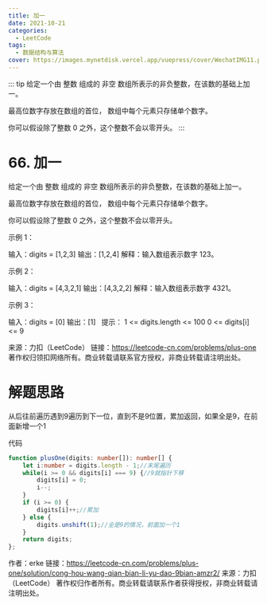 ```yaml
---
title: 加一
date: 2021-10-21
categories: 
  - LeetCode
tags:
  - 数据结构与算法
cover: https://images.mynetdisk.vercel.app/vuepress/cover/WechatIMG11.png
---
```


::: tip
给定一个由 整数 组成的 非空 数组所表示的非负整数，在该数的基础上加一。

最高位数字存放在数组的首位， 数组中每个元素只存储单个数字。

你可以假设除了整数 0 之外，这个整数不会以零开头。
:::

<!-- more -->
# 66. 加一
给定一个由 整数 组成的 非空 数组所表示的非负整数，在该数的基础上加一。

最高位数字存放在数组的首位， 数组中每个元素只存储单个数字。

你可以假设除了整数 0 之外，这个整数不会以零开头。

示例 1：

输入：digits = [1,2,3]
输出：[1,2,4]
解释：输入数组表示数字 123。

示例 2：

输入：digits = [4,3,2,1]
输出：[4,3,2,2]
解释：输入数组表示数字 4321。

示例 3：

输入：digits = [0]
输出：[1]
 
提示：
1 <= digits.length <= 100
0 <= digits[i] <= 9

来源：力扣（LeetCode）
链接：https://leetcode-cn.com/problems/plus-one
著作权归领扣网络所有。商业转载请联系官方授权，非商业转载请注明出处。

# 解题思路
从后往前遍历遇到9遍历到下一位，直到不是9位置，累加返回，如果全是9，在前面新增一个1

代码
```ts
function plusOne(digits: number[]): number[] {
    let i:number = digits.length - 1;//末尾遍历
    while(i >= 0 && digits[i] === 9) {//9就指针下移
        digits[i] = 0;
        i--;
    }
    if (i >= 0) {
        digits[i]++;//累加
    } else {
        digits.unshift(1);//全是9的情况，前面加一个1
    }
    return digits;
};
```
作者：erke
链接：https://leetcode-cn.com/problems/plus-one/solution/cong-hou-wang-qian-bian-li-yu-dao-9bian-amzr2/
来源：力扣（LeetCode）
著作权归作者所有。商业转载请联系作者获得授权，非商业转载请注明出处。